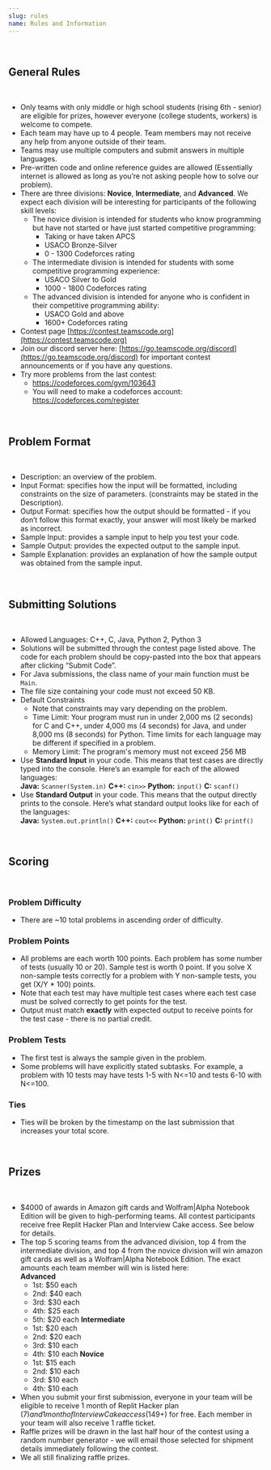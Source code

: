 ```yaml
---
slug: rules
name: Rules and Information
---
```


<br>

## General Rules

<br>

* Only teams with only middle or high school students (rising 6th - senior) are eligible for prizes, however everyone (college students, workers) is welcome to compete.
* Each team may have up to 4 people. Team members may not receive any help from anyone outside of their team.
* Teams may use multiple computers and submit answers in multiple languages.
* Pre-written code and online reference guides are allowed (Essentially internet is allowed as long as you’re not asking people how to solve our problem).
* There are three divisions: **Novice**, **Intermediate**, and **Advanced**. We expect each division will be interesting for participants of the following skill levels:
  * The novice division is intended for students who know programming but have not started or have just started competitive programming:
    * Taking or have taken APCS
    * USACO Bronze-Silver
    * 0 - 1300 Codeforces rating
  * The intermediate division is intended for students with some competitive programming experience:
    * USACO Silver to Gold
    * 1000 - 1800 Codeforces rating
  * The advanced division is intended for anyone who is confident in their competitive programming ability:
    * USACO Gold and above
    * 1600+ Codeforces rating
* Contest page [https://contest.teamscode.org](https://contest.teamscode.org)
* Join our discord server here: [https://go.teamscode.org/discord](https://go.teamscode.org/discord) for important contest announcements or if you have any questions.
* Try more problems from the last contest:
  * <https://codeforces.com/gym/103643>
  * You will need to make a codeforces account: <https://codeforces.com/register>

<br>

## Problem Format

<br>

* Description: an overview of the problem.
* Input Format: specifies how the input will be formatted, including constraints on the size of parameters. (constraints may be stated in the Description).
* Output Format: specifies how the output should be formatted - if you don’t follow this format exactly, your answer will most likely be marked as incorrect.
* Sample Input: provides a sample input to help you test your code.
* Sample Output: provides the expected output to the sample input.
* Sample Explanation: provides an explanation of how the sample output was obtained from the sample input.

<br>

## Submitting Solutions

<br>

* Allowed Languages: C++, C, Java, Python 2, Python 3
* Solutions will be submitted through the contest page listed above. The code for each problem should be copy-pasted into the box that appears after clicking “Submit Code”.
* For Java submissions, the class name of your main function must be ```Main```.
* The file size containing your code must not exceed 50 KB.
* Default Constraints
  * Note that constraints may vary depending on the problem.
  * Time Limit: Your program must run in under 2,000 ms (2 seconds) for C and C++, under 4,000 ms (4 seconds) for Java, and under 8,000 ms (8 seconds) for Python.  Time limits for each language may be different if specified in a problem.
  * Memory Limit: The program's memory must not exceed 256 MB
* Use **Standard Input** in your code. This means that test cases are directly typed into the console. Here’s an example for each of the allowed languages:<br>**Java:** `Scanner(System.in)`  **C++:** `cin>>` **Python:** `input()`    **C:** `scanf()`
* Use **Standard Output** in your code. This means that the output directly prints to the console. Here’s what standard output looks like for each of the languages:<br>**Java:** `System.out.println()`  **C++:** `cout<<` **Python:** `print()` **C:** `printf()`

<br>

## Scoring

<br>

### Problem Difficulty

* There are ~10 total problems in ascending order of difficulty.

### Problem Points

* All problems are each worth 100 points. Each problem has some number of tests (usually 10 or 20). Sample test is worth 0 point. If you solve X non-sample tests correctly for a problem with Y non-sample tests, you get (X/Y * 100) points.
* Note that each test may have multiple test cases where each test case must be solved correctly to get points for the test.
* Output must match **exactly** with expected output to receive points for the test case - there is no partial credit.

### Problem Tests

* The first test is always the sample given in the problem.
* Some problems will have explicitly stated subtasks. For example, a problem with 10 tests may have tests 1-5 with N<=10 and tests 6-10 with N<=100.

### Ties

* Ties will be broken by the timestamp on the last submission that increases your total score.

<br>

## Prizes

<br>

* $4000 of awards in Amazon gift cards and Wolfram|Alpha Notebook Edition will be given to high-performing teams. All contest participants receive free Replit Hacker Plan and Interview Cake access. See below for details.
* The top 5 scoring teams from the advanced division, top 4 from the intermediate division, and top 4 from the novice division will win amazon gift cards as well as a Wolfram|Alpha Notebook Edition. The exact amounts each team member will win is listed here:
  <br>**Advanced**
  * 1st: $50 each
  * 2nd: $40 each
  * 3rd: $30 each
  * 4th: $25 each
  * 5th: $20 each
  **Intermediate**
  * 1st: $20 each
  * 2nd: $20 each
  * 3rd: $10 each
  * 4th: $10 each
  **Novice**
  * 1st: $15 each
  * 2nd: $10 each
  * 3rd: $10 each
  * 4th: $10 each
* When you submit your first submission, everyone in your team will be eligible to receive 1 month of Replit Hacker plan ($7) and 1 month of Interview Cake access ($149+) for free. Each member in your team will also receive 1 raffle ticket.
* Raffle prizes will be drawn in the last half hour of the contest using a random number generator - we will email those selected for shipment details immediately following the contest.
* We all still finalizing raffle prizes.
<br>
